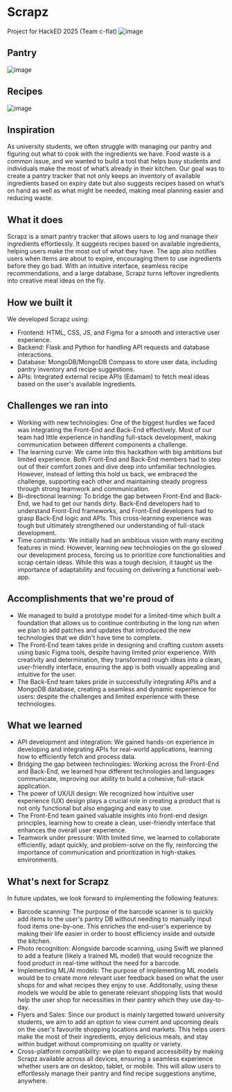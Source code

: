 # Scrapz
Project for HackED 2025 (Team c-flat) 
![image](https://github.com/user-attachments/assets/8009000e-6021-4255-9f38-109827f08f00)
## Pantry
![image](https://github.com/user-attachments/assets/8c65107a-cb62-4cf9-9dae-4359c7e7cc30)
## Recipes
![image](https://github.com/user-attachments/assets/4816d5b5-3628-4a14-bd36-18c7c98c6468)

## Inspiration
As university students, we often struggle with managing our pantry and figuring out what to cook with the ingredients we have. Food waste is a common issue, and we wanted to build a tool that helps busy students and individuals make the most of what’s already in their kitchen. Our goal was to create a pantry tracker that not only keeps an inventory of available ingredients based on expiry date but also suggests recipes based on what’s on hand as well as what might be needed, making meal planning easier and reducing waste.
## What it does
Scrapz is a smart pantry tracker that allows users to log and manage their ingredients effortlessly. It suggests recipes based on available ingredients, helping users make the most out of what they have. The app also notifies users when items are about to expire, encouraging them to use ingredients before they go bad. With an intuitive interface, seamless recipe recommendations, and a large database, Scrapz turns leftover ingredients into creative meal ideas on the fly.

## How we built it
We developed Scrapz using:

- Frontend: HTML, CSS, JS, and Figma for a smooth and interactive user experience.
- Backend: Flask and Python for handling API requests and database interactions.
- Database: MongoDB/MongoDB Compass to store user data, including pantry inventory and recipe suggestions.
- APIs: Integrated external recipe APIs (Edamam) to fetch meal ideas based on the user's available ingredients.

## Challenges we ran into
- Working with new technologies: One of the biggest hurdles we faced was integrating the Front-End and Back-End effectively. Most of our team had little experience in handling full-stack development, making communication between different components a challenge.
- The learning curve: We came into this hackathon with big ambitions but limited experience. Both Front-End and Back-End members had to step out of their comfort zones and dive deep into unfamiliar technologies. However, instead of letting this hold us back, we embraced the challenge, supporting each other and maintaining steady progress through strong teamwork and communication.
- Bi-directional learning: To bridge the gap between Front-End and Back-End, we had to get our hands dirty. Back-End developers had to understand Front-End frameworks, and Front-End developers had to grasp Back-End logic and APIs. This cross-learning experience was tough but ultimately strengthened our understanding of full-stack development.
- Time constraints: We initially had an ambitious vision with many exciting features in mind. However, learning new technologies on the go slowed our development process, forcing us to prioritize core functionalities and scrap certain ideas. While this was a tough decision, it taught us the importance of adaptability and focusing on delivering a functional web-app.  
## Accomplishments that we're proud of
- We managed to build a prototype model for a limited-time which  built a foundation that allows us to continue contributing in the long run when we plan to add patches and updates that introduced the new technologies that we didn't have time to complete.
- The Front-End team takes pride in designing and crafting custom assets using basic Figma tools, despite having limited prior experience. With creativity and determination, they transformed rough ideas into a clean, user-friendly interface, ensuring the app is both visually appealing and intuitive for the user.
- The Back-End team takes pride in successfully integrating APIs and a MongoDB database, creating a seamless and dynamic experience for users: despite the challenges and limited experience with these technologies.

## What we learned
- API development and integration: We gained hands-on experience in developing and integrating APIs for real-world applications, learning how to efficiently fetch and process data.
- Bridging the gap between technologies: Working across the Front-End and Back-End, we learned how different technologies and languages communicate, improving our ability to build a cohesive, full-stack application.
- The power of UX/UI design: We recognized how intuitive user experience (UX) design plays a crucial role in creating a product that is not only functional but also engaging and easy to use.
- The Front-End team gained valuable insights into front-end design principles, learning how to create a clean, user-friendly interface that enhances the overall user experience.
- Teamwork under pressure: With limited time, we learned to collaborate efficiently, adapt quickly, and problem-solve on the fly, reinforcing the importance of communication and prioritization in high-stakes environments.

## What's next for Scrapz
In future updates, we look forward to implementing the following features:
- Barcode scanning: The purpose of the barcode scanner is to quickly add items to the user's pantry DB without needing to manually input food items one-by-one. This enriches the end-user's experience by making their life easier in order to boost efficiency inside and outside the kitchen.
- Photo recognition: Alongside barcode scanning, using Swift we planned to add a feature (likely a trained ML model) that would recognize the food product in real-time without the need for a barcode.
- Implementing ML/AI models: The purpose of implementing ML models would be to create more relevant user feedback based on what the user shops for and what recipes they enjoy to use. Additonally, using these models we would be able to generate relevant shopping lists that would help the user shop for necessities in their pantry which they use day-to-day.
- Flyers and Sales: Since our product is mainly targetted toward university students, we aim to add an option to view current and upcoming deals on the user's favourite shopping locations and markets. This helps users make the most of their ingredients, enjoy delicious meals, and stay within budget without compromising on quality or variety.
- Cross-platform compatibility: we plan to expand accessibility by making Scrapz available across all devices, ensuring a seamless experience whether users are on desktop, tablet, or mobile. This will allow users to effortlessly manage their pantry and find recipe suggestions anytime, anywhere.

